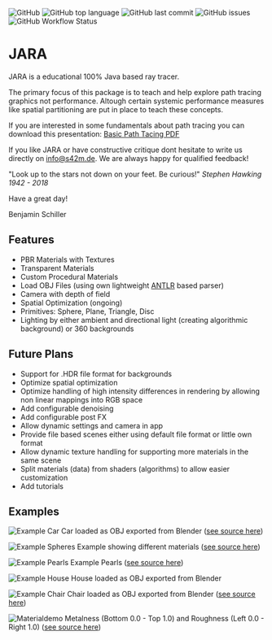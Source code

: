 ![GitHub](https://img.shields.io/github/license/studio42gmbh/jara)
![GitHub top language](https://img.shields.io/github/languages/top/studio42gmbh/jara)
![GitHub last commit](https://img.shields.io/github/last-commit/studio42gmbh/jara)
![GitHub issues](https://img.shields.io/github/issues/studio42gmbh/jara)
![GitHub Workflow Status](https://img.shields.io/github/workflow/status/studio42gmbh/jara/Java%20CI%20with%20Maven)

# JARA

JARA is a educational 100% Java based ray tracer.

The primary focus of this package is to teach and help explore path tracing graphics not performance.
Altough certain systemic performance measures like spatial partitioning are put in place to teach these concepts.

If you are interested in some fundamentals about path tracing you can download this presentation:
[Basic Path Tacing PDF](https://github.com/studio42gmbh/jara/blob/main/docs/documents/s42-basics-pathtracing.pdf)

If you like JARA or have constructive critique dont hesitate to write us directly on info@s42m.de. 
We are always happy for qualified feedback!

"Look up to the stars not down on your feet. Be curious!" _Stephen Hawking 1942 - 2018_

Have a great day!

Benjamin Schiller

## Features

* PBR Materials with Textures
* Transparent Materials
* Custom Procedural Materials
* Load OBJ Files (using own lightweight [ANTLR](https://github.com/antlr/antlr4) based parser)
* Camera with depth of field
* Spatial Optimization (ongoing)
* Primitives: Sphere, Plane, Triangle, Disc
* Lighting by either ambient and directional light (creating algorithmic background) or 360 backgrounds

## Future Plans

* Support for .HDR file format for backgrounds
* Optimize spatial optimization
* Optimize handling of high intensity differences in rendering by allowing non linear mappings into RGB space
* Add configurable denoising
* Add configurable post FX
* Allow dynamic settings and camera in app
* Provide file based scenes either using default file format or little own format
* Allow dynamic texture handling for supporting more materials in the same scene
* Split materials (data) from shaders (algorithms) to allow easier customization
* Add tutorials

## Examples

![Example Car](https://studio42gmbh.github.io/jara/images/jara-carstill-2020-12-30-14-05-21.jpg)
Car loaded as OBJ exported from Blender ([see source here](https://github.com/studio42gmbh/jara/blob/main/src/main/java/de/s42/jara/scenes/CarStill.java))

![Example Spheres](https://studio42gmbh.github.io/jara/images/jara-spheres-2020-12-31-11-11-08.jpg)
Example showing different materials ([see source here](https://github.com/studio42gmbh/jara/blob/main/src/main/java/de/s42/jara/scenes/Spheres.java))

![Example Pearls](https://studio42gmbh.github.io/jara/images/jara-pearls-2021-01-10-00-40-18.jpg)
Example Pearls ([see source here](https://github.com/studio42gmbh/jara/blob/main/src/main/java/de/s42/jara/scenes/Pearls.java))

![Example House](https://studio42gmbh.github.io/jara/images/jara-meshtest2-2020-07-26-15-28-20.jpg)
House loaded as OBJ exported from Blender

![Example Chair](https://studio42gmbh.github.io/jara/images/jara-chairstill-2020-12-27-22-29-50.jpg)
Chair loaded as OBJ exported from Blender ([see source here](https://github.com/studio42gmbh/jara/blob/main/src/main/java/de/s42/jara/scenes/ChairStill.java))

![Materialdemo](https://studio42gmbh.github.io/jara/images/jara-roughnessmetalness-2021-01-10-19-02-45.jpg)
Metalness (Bottom 0.0 - Top 1.0) and Roughness (Left 0.0 - Right 1.0) ([see source here](https://github.com/studio42gmbh/jara/blob/main/src/main/java/de/s42/jara/scenes/RoughnessMetalness.java))


